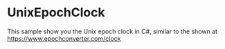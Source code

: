 # UnixEpochClock
This sample show you the Unix epoch clock in C#, similar to the shown at https://www.epochconverter.com/clock
